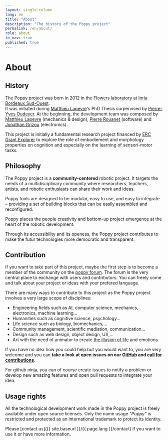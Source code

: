 ```yaml
---
layout: single-column
lang: en
title: "About"
description: "The history of the Poppy project"
permalink: /en/about/
role: about
in_nav: true
published: true
---
```


# About

## History

The Poppy project was born in 2012 in the [Flowers laboratory](https://flowers.inria.fr/) at [Inria Bordeaux Sud-Ouest](https://www.inria.fr/en/centre/bordeaux).  
It was initiated during [Matthieu Lapeyre](https://github.com/matthieu-lapeyre)'s PhD Thesis surpervised by [Pierre-Yves Oudeyer](http://www.pyoudeyer.com/). At the beginning, the development team was composed by [Matthieu Lapeyre](https://github.com/matthieu-lapeyre) (mechanics & design), [Pierre Rouanet](https://github.com/pierre-rouanet) (software) and [Jonathan Grizou](http://jgrizou.com/) (electronics).

This project is initially a fundamental research project financed by [ERC Grant Explorer](http://erc.europa.eu/) to explore the role of embodiement and morphology properties on cognition and especially on the learning of sensori-motor tasks.

## Philosophy

The Poppy project is a **community-centered** robotic project. It targets the needs of a multidisciplinary community where researchers, teachers, artists, and robotic enthusiasts can share their work and ideas.

Poppy tools are designed to be modular, easy to use, and easy to integrate – providing a set of building blocks that can be easily assembled and reconfigured.

Poppy places the people creativity and bottom-up project emergence at the heart of the robotic development.

Through its accessibility and its openess, the Poppy project contributes to make the futur technologies more democratic and transparent.


## Contribution

If you want to take part of this project, maybe the first step is to become a member of the community on the [poppy forum](https://forum.poppy-project.org).  The forum is the very central place to exchange with users and contributors. You can freely come and talk about your project or ideas with your prefered language.

There are many ways to contribute to this project as the Poppy project involves a very large scope of disciplines:

 - Engineering fields such as AI, computer science, mechanics, electronics, machine learning...
 - Humanities such as cognitive science, psychology...
 - Life science such as biology, biomechanics,...
 - Community management, scientific mediation, communication...
 - Design such as web design, object design, UX,...
 - Art with the need of animator to create [the illusion of life](http://en.wikipedia.org/wiki/Disney_Animation:_The_Illusion_of_Life) and emotions.

If you have no idea how you could help but you would want to, you are very welcome and you can **take a look at open issues on our [GitHub](https://github.com/poppy-project/) and [call for contributions](https://forum.poppy-project.org/tags/call-for-contributions)**.

For github ninja, you can of course create issues to notify a problem or develop new amazing features and open pull requests to integrate your idea.

## Usage rights

All the technological development work made in the Poppy project is freely available under open source licenses. Only the name usage *"Poppy"* is restricted and protected as an international trademark to protect its identity.

Please [contact us]({{ site.baseurl }}/{{ page.lang }}/contact) if you want to use it or have more information.
